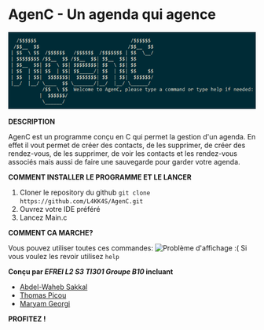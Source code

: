 
# AgenC - Un agenda qui agence

![Problème d'affichage :(](https://raw.githubusercontent.com/L4KK4S/AgenC/main/.img/Titre.png "Titre")
    
**DESCRIPTION**

AgenC est un programme conçu en C qui permet la gestion d'un agenda. En effet il vout permet de créer des contacts, de les supprimer, de créer des rendez-vous, de les supprimer, de voir les contacts et les rendez-vous associés mais aussi de faire une sauvegarde pour garder votre agenda.

**COMMENT INSTALLER LE PROGRAMME ET LE LANCER**

1. Cloner le repository du github
```git clone https://github.com/L4KK4S/AgenC.git ```
2. Ouvrez votre IDE préféré 
3. Lancez Main.c

**COMMENT CA MARCHE?**

Vous pouvez utiliser toutes ces commandes:
![Problème d'affichage :(](https://raw.githubusercontent.com/L4KK4S/AgenC/main/.img/Commandes.png "Commandes")
Si vous voulez les revoir utilisez ``help``

**Conçu par *EFREI L2 S3 TI301 Groupe B10* incluant**
- [Abdel-Waheb Sakkal](https://github.com/L4KK4S)
- [Thomas Picou](https://github.com/thmspi)
- [Maryam Georgi](https://github.com/MaryamGeorgi)


**PROFITEZ !**
